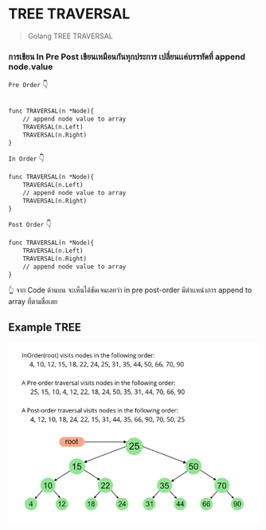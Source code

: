 # TREE TRAVERSAL

> Golang TREE TRAVERSAL

### การเขียน In Pre Post เขียนเหมือนกันทุกประการ เปลี่ยนเเค่บรรทัดที่ append node.value

`Pre Order` :point_down:

```golang

func TRAVERSAL(n *Node){
    // append node value to array
    TRAVERSAL(n.Left)
    TRAVERSAL(n.Right)
}

```

`In Order` :point_down:

```golang
func TRAVERSAL(n *Node){
    TRAVERSAL(n.Left)
    // append node value to array
    TRAVERSAL(n.Right)
}
```

`Post Order` :point_down:

```golang
func TRAVERSAL(n *Node){
    TRAVERSAL(n.Left)
    TRAVERSAL(n.Right)
    // append node value to array
}
```

:point_up_2: จาก Code ด้านบน จะเห็นได้ชัดเจนเลยว่า in pre post-order มีตำเเหน่งการ append to array ที่ตามชื่อเลย

## Example TREE

<p align="center">
<img src="../../assets/in-pre-postBST.jpeg">
</p>

